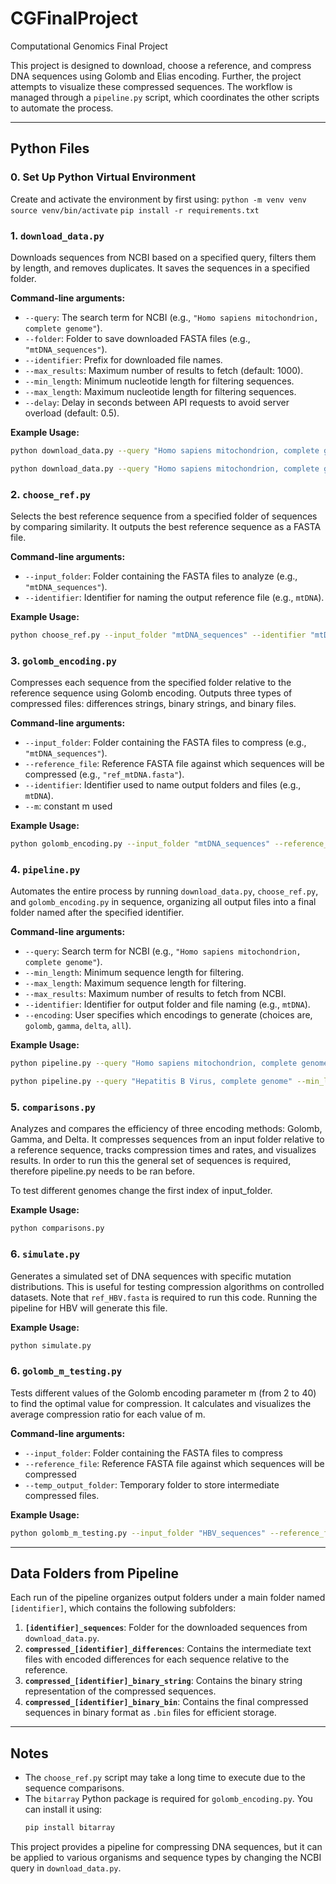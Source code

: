 # CGFinalProject
Computational Genomics Final Project 

This project is designed to download, choose a reference, and compress DNA sequences using Golomb and Elias encoding. Further, the project attempts to visualize these compressed sequences. The workflow is managed through a `pipeline.py` script, which coordinates the other scripts to automate the process. 

---

## Python Files

### 0. Set Up Python Virtual Environment
Create and activate the environment by first using:
`python -m venv venv`
`source venv/bin/activate`
`pip install -r requirements.txt`

### 1. `download_data.py`
Downloads sequences from NCBI based on a specified query, filters them by length, and removes duplicates. It saves the sequences in a specified folder.

**Command-line arguments:**
- `--query`: The search term for NCBI (e.g., `"Homo sapiens mitochondrion, complete genome"`).
- `--folder`: Folder to save downloaded FASTA files (e.g., `"mtDNA_sequences"`).
- `--identifier`: Prefix for downloaded file names.
- `--max_results`: Maximum number of results to fetch (default: 1000).
- `--min_length`: Minimum nucleotide length for filtering sequences.
- `--max_length`: Maximum nucleotide length for filtering sequences.
- `--delay`: Delay in seconds between API requests to avoid server overload (default: 0.5).

**Example Usage:**
```bash
python download_data.py --query "Homo sapiens mitochondrion, complete genome" --folder "mtDNA_sequences" --identifier "mtDNA" --max_results 1000 --min_length 16000 --max_length 17000 --delay 0.5

python download_data.py --query "Homo sapiens mitochondrion, complete genome" --folder "mtDNA_sequences" --identifier "mtDNA" --max_results 10 --min_length 16570 --max_length 16571 --delay 0.5
```

### 2. `choose_ref.py`
Selects the best reference sequence from a specified folder of sequences by comparing similarity. It outputs the best reference sequence as a FASTA file.

**Command-line arguments:**
- `--input_folder`: Folder containing the FASTA files to analyze (e.g., `"mtDNA_sequences"`).
- `--identifier`: Identifier for naming the output reference file (e.g., `mtDNA`).

**Example Usage:**
```bash
python choose_ref.py --input_folder "mtDNA_sequences" --identifier "mtDNA"
```

### 3. `golomb_encoding.py`
Compresses each sequence from the specified folder relative to the reference sequence using Golomb encoding. Outputs three types of compressed files: differences strings, binary strings, and binary files.

**Command-line arguments:**
- `--input_folder`: Folder containing the FASTA files to compress (e.g., `"mtDNA_sequences"`).
- `--reference_file`: Reference FASTA file against which sequences will be compressed (e.g., `"ref_mtDNA.fasta"`).
- `--identifier`: Identifier used to name output folders and files (e.g., `mtDNA`).
- `--m`: constant m used

**Example Usage:**
```bash
python golomb_encoding.py --input_folder "mtDNA_sequences" --reference_file "ref_mtDNA.fasta" --identifier "mtDNA" --m "128"
```

### 4. `pipeline.py`
Automates the entire process by running `download_data.py`, `choose_ref.py`, and `golomb_encoding.py` in sequence, organizing all output files into a final folder named after the specified identifier.

**Command-line arguments:**
- `--query`: Search term for NCBI (e.g., `"Homo sapiens mitochondrion, complete genome"`).
- `--min_length`: Minimum sequence length for filtering.
- `--max_length`: Maximum sequence length for filtering.
- `--max_results`: Maximum number of results to fetch from NCBI.
- `--identifier`: Identifier for output folder and file naming (e.g., `mtDNA`).
- `--encoding`: User specifies which encodings to generate (choices are, `golomb`, `gamma`, `delta`, `all`).

**Example Usage:**
```bash
python pipeline.py --query "Homo sapiens mitochondrion, complete genome" --min_length 16000 --max_length 17000 --max_results 1000 --identifier "mtDNA" --encoding all

python pipeline.py --query "Hepatitis B Virus, complete genome" --min_length 3000 --max_length 4000 --max_results 50 --identifier "HBV" --encoding all
```

### 5. `comparisons.py`
Analyzes and compares the efficiency of three encoding methods: Golomb, Gamma, and Delta. It compresses sequences from an input folder relative to a reference sequence, tracks compression times and rates, and visualizes results. In order to run this the general set of sequences is required, therefore pipeline.py needs to be ran before.

To test different genomes change the first index of input_folder.

**Example Usage:**
```bash
python comparisons.py
```

### 6. `simulate.py`
Generates a simulated set of DNA sequences with specific mutation distributions. This is useful for testing compression algorithms on controlled datasets. Note that `ref_HBV.fasta` is required to run this code. Running the pipeline for HBV will generate this file.

**Example Usage:**
```bash
python simulate.py
```

### 6. `golomb_m_testing.py`
Tests different values of the Golomb encoding parameter m (from 2 to 40) to find the optimal value for compression. It calculates and visualizes the average compression ratio for each value of m.

**Command-line arguments:**
- `--input_folder`: Folder containing the FASTA files to compress
- `--reference_file`: Reference FASTA file against which sequences will be compressed
- `--temp_output_folder`: Temporary folder to store intermediate compressed files.

**Example Usage:**
```bash
python golomb_m_testing.py --input_folder "HBV_sequences" --reference_file "ref_HBV.fasta" --temp_output_folder "temp_compressed"
```
---

## Data Folders from Pipeline

Each run of the pipeline organizes output folders under a main folder named `[identifier]`, which contains the following subfolders:

1. **`[identifier]_sequences`**: Folder for the downloaded sequences from `download_data.py`.
2. **`compressed_[identifier]_differences`**: Contains the intermediate text files with encoded differences for each sequence relative to the reference.
3. **`compressed_[identifier]_binary_string`**: Contains the binary string representation of the compressed sequences.
4. **`compressed_[identifier]_binary_bin`**: Contains the final compressed sequences in binary format as `.bin` files for efficient storage.

---

## Notes
- The `choose_ref.py` script may take a long time to execute due to the sequence comparisons.
- The `bitarray` Python package is required for `golomb_encoding.py`. You can install it using:
  ```bash
  pip install bitarray
  ```
  
This project provides a pipeline for compressing DNA sequences, but it can be applied to various organisms and sequence types by changing the NCBI query in `download_data.py`.